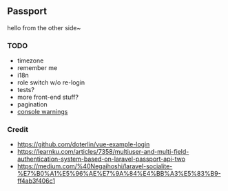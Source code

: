 ## Passport

hello from the other side~

### TODO

 - timezone
 - remember me
 - i18n
 - role switch w/o re-login
 - tests?
 - more front-end stuff?
 - pagination
 - [console warnings](https://github.com/pusher/pusher-js/issues/392)

### Credit

 - https://github.com/doterlin/vue-example-login
 - https://learnku.com/articles/7358/multiuser-and-multi-field-authentication-system-based-on-laravel-passport-api-two
 - https://medium.com/%40Negaihoshi/laravel-socialite-%E7%B0%A1%E5%96%AE%E7%9A%84%E4%BB%A3%E5%83%B9-ff4ab3f406c1
